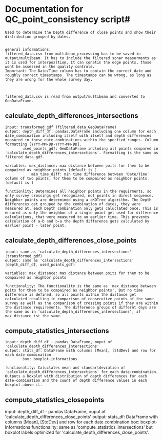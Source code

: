 # Documentation for QC_point_consistency script#

    Used to determine the Depth difference of close points and show their distribution grouped by dates.


    general informations:
    filtered_data.csv from multibeam_processing has to be saved in output/multibeam. It has to include the filtered sonar measurments as it is used for interpoaltion. It can conatin the edge points, those wont be assessed in the quality controle. 
    Important: The Date/Time column has to contain the correct date and roughly correct timestamps. The timestamps can be wrong, as long as they are wrong for the whole survey day.



    filtered_data.csv is read from output/multibeam and converted to GeoDataFrame.

## calculate_depth_differences_intersections
    input: transformed_gdf (filtered_data_GeoDataFrame)
    output: depth_diff_df: pandas.DataFrame including one column for each date_combination including itself with itself and depth differences measured in these date-combinations within the specfied ranges. Column formatting [YYYY-MM-DD-YYYY-MM-DD].
            used_points_gdf: GeoDataFrame including all points compared in 'calculate_depth_differences_intersections'. Formatting is the same as filtered_data_gdf.

    variables: max_distance: max distance between poits for them to be compaired as neighbor points (default is )
                min_time_diff: min time difference between 'Date/Time' column of two points, for them to be compaired as neighbor points. (default is )
    
    functionlity: Determines all neighbor points in the requirments, so only survey crossings get recognized, not points in direct sequence. Neighbor points are determined using a cKDTree algorithm. The Depth differences get grouped by the combination of dates, they were measured at. each Depth combination only gets caluclated once. This is ensured as only the neighbor of a single point get used for difference calculations, that were measured to an earlier time. This prevents calculation of a-b and b-a the depth difference gets calculated by earlier point - later point.

## calculate_depth_differences_close_points
    input: same as 'calculate_depth_differences_intersections' (transformed_gdf)
    output: same as 'calculate_depth_differences_intersections' (depth_diff_df, used_points_gdf)

    variables: max_distance: max distance between poits for them to be compaired as neighbor points

    functionality: The functionality is the same as 'max distance between poits for them to be compaired as neighbor points'. But no time difference is defined, so all points within the distance get calculated resulting in comparison of consecutive points of the same survey as well as the comparison of crossing points if they are within the distance requirements. The difference groups of differnt days are the same as in 'calculate_depth_differences_intersections', if max_distance ist the same.


## compute_statistics_intersections
    input: depth_diff_df - pandas DataFrame, ouput of 'calculate_depth_differences_intersections'
    output: stats_df: DataFrame with columns [Mean], [StdDev] and row for each date combination
            box: boxplot-informations

    functionality: Caluclates mean and standartdeviation of 'calculate_depth_differences_intersections' for each date-combination. Outputs a boxplot with distribution of depth differences for each date-combination and the count of depth difference values in each boxplot above it. 

## compute_statistics_closepoints
input: depth_diff_df - pandas DataFrame, ouput of 'calculate_depth_differences_close_points'
    output: stats_df: DataFrame with columns [Mean], [StdDev] and row for each date combination
            box: boxplot-informations
    functionality: same as 'compute_statistics_intersections' but boxplot labels optimized for 'calculate_depth_differences_close_points'.

